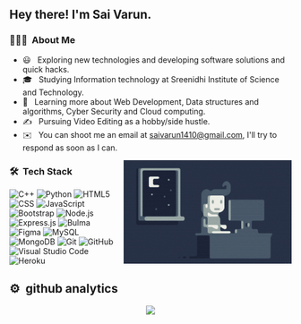 

<h2> Hey there! I'm Sai Varun.</h2>

<h3> 👨🏻‍💻 &nbsp;About Me </h3>

- 😃 &nbsp; Exploring new technologies and developing software solutions and quick hacks.
- 🎓 &nbsp; Studying Information technology at Sreenidhi Institute of Science and Technology.
- 🌱 &nbsp; Learning more about Web Development, Data structures and algorithms, Cyber Security and Cloud computing.
- ✍️ &nbsp; Pursuing Video Editing as a hobby/side hustle.
- ✉️ &nbsp; You can shoot me an email at saivarun1410@gmail.com, I'll try to respond as soon as I can.
<img alt="Night Coding" src="https://raw.githubusercontent.com/AVS1508/AVS1508/master/assets/Night-Coding.gif" align="right"/>

<h3> 🛠 &nbsp;Tech Stack</h3>

  ![C++](https://img.shields.io/badge/-C++-333333?style=flat&logo=C%2B%2B&logoColor=00599C)
  ![Python](https://img.shields.io/badge/-Python-333333?style=flat&logo=python)
  ![HTML5](https://img.shields.io/badge/-HTML5-333333?style=flat&logo=HTML5)
  ![CSS](https://img.shields.io/badge/-CSS-333333?style=flat&logo=CSS3&logoColor=1572B6)
  ![JavaScript](https://img.shields.io/badge/-JavaScript-333333?style=flat&logo=javascript)
  ![Bootstrap](https://img.shields.io/badge/-Bootstrap-333333?style=flat&logo=bootstrap&logoColor=563D7C)
  ![Node.js](https://img.shields.io/badge/-Node.js-333333?style=flat&logo=node.js)
  ![Express.js](https://img.shields.io/badge/-Express.js-333333?style=flat&logo=express&logoColor=red)
  ![Bulma](https://img.shields.io/badge/-Bulma-333333?style=flat&logo=Bulma&logoColor=9cf)
  ![Figma](https://img.shields.io/badge/-Figma-333333?style=flat&logo=Figma&logoColor=blueviolet)
  ![MySQL](https://img.shields.io/badge/-MySQL-333333?style=flat&logo=mysql)
  ![MongoDB](https://img.shields.io/badge/-MongoDB-333333?style=flat&logo=mongodb)
  ![Git](https://img.shields.io/badge/-Git-333333?style=flat&logo=git)
  ![GitHub](https://img.shields.io/badge/-GitHub-333333?style=flat&logo=github)
  ![Visual Studio Code](https://img.shields.io/badge/-Visual%20Studio%20Code-333333?style=flat&logo=visual-studio-code&logoColor=007ACC)
  ![Heroku](https://img.shields.io/badge/-Heroku-333333?style=flat&logo=heroku)
<br/>

## ⚙️ &nbsp;github analytics

<p align="center">
<a href="https://github.com/saivarun1410">
  <img height="180em" src="https://github-readme-stats-eight-theta.vercel.app/api?username=saivarun1410&show_icons=true&theme=algolia&count_private=true"/>
</a>
</p>
